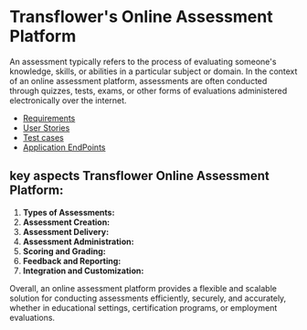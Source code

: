 # Transflower's  Online Assessment Platform 

 An assessment typically refers to the process of evaluating someone's knowledge, skills, or abilities in a particular subject or domain. In the context of an online assessment platform, assessments are often conducted through quizzes, tests, exams, or other forms of evaluations administered electronically over the internet.

 - <a href="./Documentation/assessmentscenarios.md">Requirements </a>
 - <a href="./Documentation/productbacklog.md">User Stories </a>
 - <a href="./Documentation/assessmenttestcases.md">Test cases </a>
 - <a href="./Documentation/assessmentendpoints.md">Application EndPoints </a>

## key aspects Transflower Online Assessment Platform:

1. **Types of Assessments:**
2. **Assessment Creation:**
3. **Assessment Delivery:**
4. **Assessment Administration:**
5. **Scoring and Grading:**
6. **Feedback and Reporting:**
7. **Integration and Customization:**

Overall, an online assessment platform provides a flexible and scalable solution for conducting assessments efficiently, securely, and accurately, whether in educational settings, certification programs, or employment evaluations.